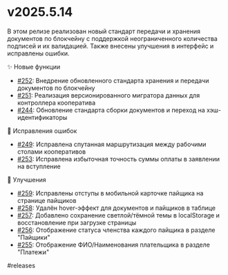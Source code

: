 # v2025.5.14

В этом релизе реализован новый стандарт передачи и хранения документов по блокчейну с поддержкой неограниченного количества подписей и их валидацией. Также внесены улучшения в интерфейс и исправлены ошибки.

✨ Новые функции
- [#252](https://github.com/coopenomics/mono/issues/252): Внедрение обновленного стандарта хранения и передачи документов по блокчейну
- [#251](https://github.com/coopenomics/mono/issues/251): Реализация версионированного мигратора данных для контроллера кооператива
- [#244](https://github.com/coopenomics/mono/issues/244): Обновление стандарта сборки документов и переход на хэш-идентификаторы

🐛 Исправления ошибок
- [#249](https://github.com/coopenomics/mono/issues/249): Исправлена спутанная маршрутизация между рабочими столами кооперативов
- [#253](https://github.com/coopenomics/mono/issues/253): Исправлена избыточная точность суммы оплаты в заявлении на вступление

🔧 Улучшения
- [#259](https://github.com/coopenomics/mono/issues/259): Исправлены отступы в мобильной карточке пайщика на странице пайщиков
- [#258](https://github.com/coopenomics/mono/issues/258): Удалён hover-эффект для документов и пайщиков в таблице
- [#257](https://github.com/coopenomics/mono/issues/257): Добавлено сохранение светлой/тёмной темы в localStorage и восстановление при загрузке страницы
- [#256](https://github.com/coopenomics/mono/issues/256): Отображение статуса членства каждого пайщика в разделе "Пайщики"
- [#255](https://github.com/coopenomics/mono/issues/255): Отображение ФИО/Наименования плательщика в разделе "Платежи"

#releases
